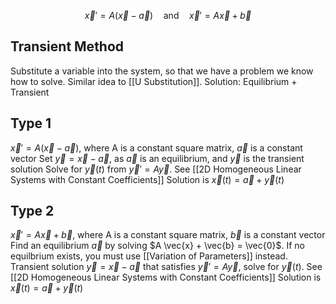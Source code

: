 
$$
\vec{x}'=A(\vec{x} - \vec{a})
\quad\text{and}\quad
\vec{x}'=A\vec{x} + \vec{b}
$$
## Transient Method
Substitute a variable into the system, so that we have a problem we know how to solve. Similar idea to [[U Substitution]]. 
Solution: Equilibrium + Transient

## Type 1
$\vec{x}'=A(\vec{x} - \vec{a})$, where A is a constant square matrix, $\vec{a}$ is a constant vector
Set $\vec{y} = \vec{x} - \vec{a}$, as $\vec{a}$ is an equilibrium, and $\vec{y}$ is the transient solution
Solve for $\vec{y}(t)$ from $\vec{y}' = A \vec{y}$. See [[2D Homogeneous Linear Systems with Constant Coefficients]]
Solution is $\vec{x}(t) = \vec{a} + \vec{y}(t)$

## Type 2
$\vec{x}'=A\vec{x} + \vec{b}$, where A is a constant square matrix, $\vec{b}$ is a constant vector
Find an equilibrium $\vec{a}$ by solving $A \vec{x} + \vec{b} = \vec{0}$. If no equilbrium exists, you must use [[Variation of Parameters]] instead.
Transient solution $\vec{y} = \vec{x} - \vec{a}$ that satisfies $\vec{y}' = A \vec{y}$, solve for $\vec{y}(t)$. See [[2D Homogeneous Linear Systems with Constant Coefficients]]
Solution is $\vec{x}(t) = \vec{a} + \vec{y}(t)$